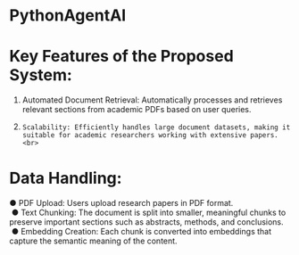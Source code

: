# PythonAgentAI
# Key Features of the Proposed System: <br>
1. 	Automated Document Retrieval: Automatically processes and retrieves relevant sections from academic PDFs based on user queries. <br>
 2. 	Scalability: Efficiently handles large document datasets, making it suitable for academic researchers working with extensive papers. <br>

# Data Handling: <br>
 ● PDF Upload: Users upload research papers in PDF format. <br>
&nbsp;●&nbsp;Text Chunking: The document is split into smaller, meaningful chunks to preserve important sections such as abstracts, methods, and conclusions. <br>
&nbsp;●&nbsp;Embedding Creation: Each chunk is converted into embeddings that capture the semantic meaning of the content. <br>


